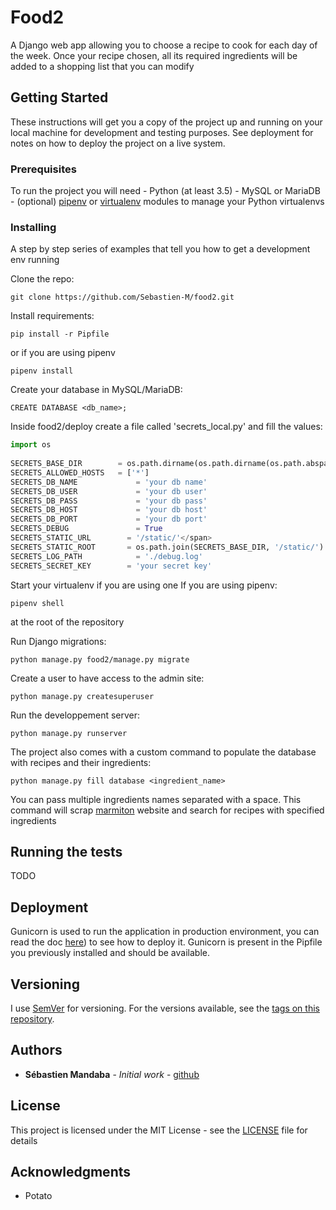 
# Food2 
  
A Django web app allowing you to choose a recipe to cook for each day of the week.
Once your recipe chosen, all its required ingredients will be added to a shopping list that you can modify
  
## Getting Started  
  
These instructions will get you a copy of the project up and running on your local machine for development and testing purposes. See deployment for notes on how to deploy the project on a live system.  
  
### Prerequisites  
  
To run the project you will need
    - Python (at least 3.5)
    - MySQL or MariaDB
    - (optional) [pipenv](https://docs.pipenv.org/en/latest/) or [virtualenv](https://virtualenv.pypa.io/en/latest/) modules to manage your Python virtualenvs
  
### Installing  
  
A step by step series of examples that tell you how to get a development env running  
  
Clone the repo:
```
git clone https://github.com/Sebastien-M/food2.git
```  
  
Install requirements:
```
pip install -r Pipfile
```  
or if you are using pipenv
```
pipenv install
```

Create your database in MySQL/MariaDB:
```
CREATE DATABASE <db_name>;
```

Inside food2/deploy create a file called 'secrets_local.py' and fill the values:
```python
import os  
  
SECRETS_BASE_DIR        = os.path.dirname(os.path.dirname(os.path.abspath(__file__)))  
SECRETS_ALLOWED_HOSTS 	= ['*']  
SECRETS_DB_NAME 		    = 'your db name'
SECRETS_DB_USER 		    = 'your db user'  
SECRETS_DB_PASS 		    = 'your db pass'  
SECRETS_DB_HOST 		    = 'your db host'
SECRETS_DB_PORT 		    = 'your db port'
SECRETS_DEBUG 			    = True
SECRETS_STATIC_URL 		  = '/static/'</span>  
SECRETS_STATIC_ROOT 	  = os.path.join(SECRETS_BASE_DIR, '/static/')
SECRETS_LOG_PATH 		    = './debug.log'
SECRETS_SECRET_KEY 		  = 'your secret key'
```

Start your virtualenv if you are using one
If you are using pipenv:
```
pipenv shell
``` 
at the root of the repository

Run Django migrations:
```
python manage.py food2/manage.py migrate
```

Create a user to have access to the admin site:
```
python manage.py createsuperuser
```

Run the developpement server:
```
python manage.py runserver
```

The project also comes with a custom command to populate the database with recipes and their ingredients:
```
python manage.py fill database <ingredient_name>
```
You can pass multiple ingredients names separated with a space.
This command will scrap [marmiton](https://marmiton.org) website and search for recipes with specified ingredients

## Running the tests

TODO


## Deployment

  Gunicorn is used to run the application in production environment, you can read the doc [here](https://gunicorn.org/#deployment)) to see how to deploy it.
  Gunicorn is present in the Pipfile you previously installed and should be available.

## Versioning

I use [SemVer](http://semver.org/) for versioning. For the versions available, see the [tags on this repository](https://github.com/Sebastien-M/food2/releases).

## Authors

* **Sébastien Mandaba** - *Initial work* - [github](https://github.com/Sebastien-M)

## License

This project is licensed under the MIT License - see the [LICENSE](LICENSE) file for details

## Acknowledgments

* Potato
